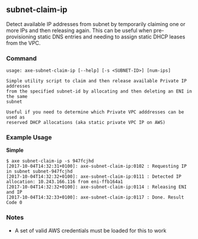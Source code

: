 
## subnet-claim-ip

Detect available IP addresses from subnet by temporarily claiming one or more IPs and then releasing again. This can be useful when pre-provisioning static DNS entries and needing to assign static DHCP leases from the VPC.

### Command

```
usage: axe-subnet-claim-ip [--help] [-s <SUBNET-ID>] [num-ips]

Simple utility script to claim and then release available Private IP addresses
from the specified subnet-id by allocating and then deleting an ENI in the same
subnet

Useful if you need to determine which Private VPC adddresses can be used as
reserved DHCP allocations (aka static private VPC IP on AWS)
```

### Example Usage

**Simple**
```
$ axe subnet-claim-ip -s 947fcjhd
[2017-10-04T14:32:31+0100]: axe-subnet-claim-ip:0102 : Requesting IP in subnet subnet-947fcjhd
[2017-10-04T14:32:32+0100]: axe-subnet-claim-ip:0111 : Detected IP allocation: 10.243.166.116 from eni-ffb164a1
[2017-10-04T14:32:32+0100]: axe-subnet-claim-ip:0114 : Releasing ENI and IP
[2017-10-04T14:32:33+0100]: axe-subnet-claim-ip:0117 : Done. Result Code 0
```

### Notes

 - A set of valid AWS credentials must be loaded for this to work


